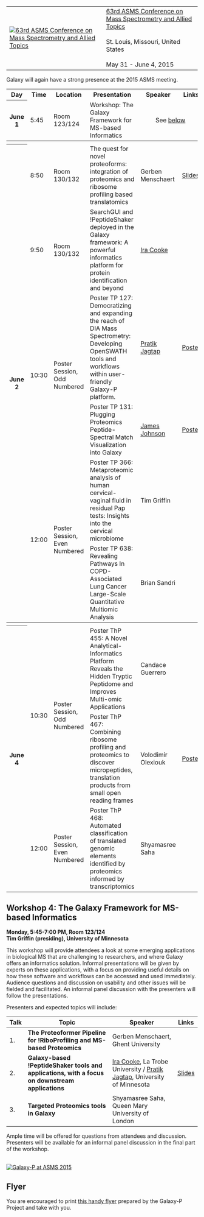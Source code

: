 <div class='title'>
<table>
  <tr>
    <td style=" border: none;"> <a href='http://www.asms.org/conferences/annual-conference/annual-conference-homepage'><img src="/src/Images/Logos/ASMSLogo.png" alt="63rd ASMS Conference on Mass Spectrometry and Allied Topics" /></a> </td>
    <td style=" border: none;"> <a href='http://www.asms.org/conferences/annual-conference/annual-conference-homepage'>63rd ASMS Conference on Mass Spectrometry and Allied Topics</a><br /><br /> St. Louis, Missouri, United States<br /><br />May 31 - June 4, 2015 </td>
  </tr>
</table>

</div>

Galaxy will again have a strong presence at the 2015 ASMS meeting.

<table>
  <tr class="th" >
    <th> Day </th>
    <th> Time </th>
    <th> Location </th>
    <th> Presentation </th>
    <th> Speaker </th>
    <th> Links </th>
  </tr>
  <tr>
    <th> June 1 </th>
    <td> 5:45 </td>
    <td> Room 123/124 </td>
    <td> Workshop: The Galaxy Framework for MS-based Informatics </td>
    <td colspan=2 style=" text-align: center;"> See <a href='/src/Events/ASMS2015/index.md#workshop-4-the-galaxy-framework-for-ms-based-informatics'>below</a> </td>
  </tr>
  <tr class="th" >
    <th colspan=6> </th>
  </tr>
  <tr>
    <th rowspan=6> June 2 </th>
    <td> 8:50 </td>
    <td> Room 130/132 </td>
    <td> The quest for novel proteoforms: integration of proteomics and ribosome profiling based translatomics </td>
    <td> Gerben Menschaert </td>
    <td> <a href='PLACEHOLDER_ATTACHMENT_URL/src/Documents/Presentations/2015_ASMS_Novel_Proteoforms_Menschaert.pdf'>Slides</a> </td>
  </tr>
  <tr>
    <td> 9:50 </td>
    <td> Room 130/132 </td>
    <td> SearchGUI and !PeptideShaker deployed in the Galaxy framework: A powerful informatics platform for protein identification and beyond </td>
    <td> <a href='http://www.latrobe.edu.au/staff-profiles/show-profile-remote-content.php?uname=ICooke'>Ira Cooke</a> </td>
    <td> </td>
  </tr>
  <tr>
    <td rowspan=2> 10:30 </td>
    <td rowspan=2> Poster Session, Odd Numbered </td>
    <td> Poster TP 127: Democratizing and expanding the reach of DIA Mass Spectrometry: Developing OpenSWATH tools and workflows within user-friendly Galaxy-P platform. </td>
    <td> <a href='http://cbs.umn.edu/contacts/pratik-d-jagtap'>Pratik Jagtap</a> </td>
    <td> <a href='PLACEHOLDER_ATTACHMENT_URL/src/Documents/Posters/2015_ASMS_OpenSWATH_Jagtap.pdf'>Poster</a> </td>
  </tr>
  <tr>
    <td> Poster TP 131: Plugging Proteomics Peptide-Spectral Match Visualization into Galaxy </td>
    <td> <a href='https://www.msi.umn.edu/users/jj'>James Johnson</a> </td>
    <td> <a href='PLACEHOLDER_ATTACHMENT_URL/src/Documents/Posters/2015_ASMS_PeptideSpectral_Johnson.pdf'>Poster</a> </td>
  </tr>
  <tr>
    <td rowspan=2> 12:00 </td>
    <td rowspan=2> Poster Session, Even Numbered </td>
    <td> Poster TP 366: Metaproteomic analysis of human cervical-vaginal fluid in residual Pap tests: Insights into the cervical microbiome </td>
    <td> Tim Griffin </td>
    <td> </td>
  </tr>
  <tr>
    <td> Poster TP 638: Revealing Pathways In COPD-Associated Lung Cancer Large-Scale Quantitative Multiomic Analysis </td>
    <td> Brian Sandri </td>
    <td> </td>
  </tr>
  <tr class="th" >
    <th colspan=6> </th>
  </tr>
  <tr>
    <th rowspan=3> June 4 </th>
    <td rowspan=2> 10:30 </td>
    <td rowspan=2> Poster Session, Odd Numbered </td>
    <td> Poster ThP 455: A Novel Analytical-Informatics Platform Reveals the Hidden Tryptic Peptidome and Improves Multi-omic Applications </td>
    <td> Candace Guerrero </td>
    <td> </td>
  </tr>
  <tr>
    <td> Poster ThP 467: Combining ribosome profiling and proteomics to discover micropeptides, translation products from small open reading frames </td>
    <td> Volodimir Olexiouk </td>
    <td> <a href='PLACEHOLDER_ATTACHMENT_URL/src/Documents/Posters/2015_ASMS_Ribo_Proteomics_Olexiouk.pdf'>Poster</a> </td>
  </tr>
  <tr>
    <td> 12:00 </td>
    <td rowspan=2> Poster Session, Even Numbered </td>
    <td> Poster ThP 468: Automated classification of translated genomic elements identified by proteomics informed by transcriptomics </td>
    <td> Shyamasree Saha </td>
    <td> </td>
  </tr>
</table>


## Workshop 4:  The Galaxy Framework for MS-based Informatics

**Monday, 5:45-7:00 PM, Room 123/124 <br />
Tim Griffin (presiding), University of Minnesota**

This workshop will provide attendees a look at some emerging applications in biological MS that are challenging to researchers, and where Galaxy offers an informatics solution. Informal presentations will be given by experts on these applications, with a focus on providing useful details on how these software and workflows can be accessed and used immediately. Audience  questions and discussion on usability and other issues will be fielded and facilitated. An informal panel discussion with the presenters will follow the presentations.

Presenters and expected topics will include:


| Talk |  Topic  |  Speaker  |  Links  | 
| ---- | ------ | -------- | ------ | 
| 1. |  **The Proteoformer Pipeline for !RiboProfiling and MS-based Proteomics**  |  Gerben Menschaert, Ghent University  |   | 
| 2. |  **Galaxy-based !PeptideShaker tools and applications, with a focus on downstream applications**  |  [Ira Cooke](http://www.latrobe.edu.au/staff-profiles/show-profile-remote-content.php?uname=ICooke), La Trobe University / [Pratik Jagtap](http://cbs.umn.edu/contacts/pratik-d-jagtap), University of Minnesota  |  [Slides](PLACEHOLDER_ATTACHMENT_URL/src/Documents/Presentations/2015_ASMS_PeptideShaker_Cooke_Jagtap.pdf)  | 
| 3. |  **Targeted Proteomics tools in Galaxy**  |  Shyamasree Saha, Queen Mary University of London  |   | 

Ample time will be offered for questions from attendees and discussion. Presenters will be available for an informal panel discussion in the final part of the workshop.

<div class='right'>
<br />
<a href='PLACEHOLDER_ATTACHMENT_URL/src/ASMS2015GalaxyPFlyer.pdf'><img src="/src/Events/ASMS2015/ASMS2015GalaxyPFlyerThumb.png" alt="Galaxy-P at ASMS 2015" /></a>
</div>

## Flyer

You are encouraged to print [this handy flyer](PLACEHOLDER_ATTACHMENT_URL/src/ASMS2015GalaxyPFlyer.pdf) prepared by the Galaxy-P Project and take with you.
